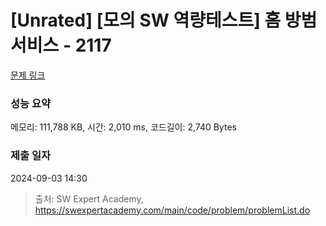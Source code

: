 # [Unrated] [모의 SW 역량테스트] 홈 방범 서비스 - 2117 

[문제 링크](https://swexpertacademy.com/main/code/problem/problemDetail.do?contestProbId=AV5V61LqAf8DFAWu) 

### 성능 요약

메모리: 111,788 KB, 시간: 2,010 ms, 코드길이: 2,740 Bytes

### 제출 일자

2024-09-03 14:30



> 출처: SW Expert Academy, https://swexpertacademy.com/main/code/problem/problemList.do